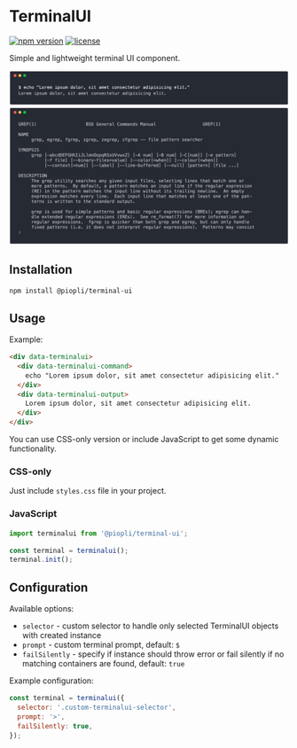 # TerminalUI

[![npm version](https://img.shields.io/npm/v/@piopli/terminal-ui)](https://www.npmjs.com/package/@piopli/terminal-ui) [![license](https://img.shields.io/npm/l/@piopli/terminal-ui)](https://github.com/piotrpliszko/terminal-ui/blob/master/LICENSE)

Simple and lightweight terminal UI component.

![Screenshot 1](./assets/screenshot-1.png)
![Screenshot 2](./assets/screenshot-2.png)

## Installation

```
npm install @piopli/terminal-ui
```

## Usage

Example:

```html
<div data-terminalui>
  <div data-terminalui-command>
    echo "Lorem ipsum dolor, sit amet consectetur adipisicing elit."
  </div>
  <div data-terminalui-output>
    Lorem ipsum dolor, sit amet consectetur adipisicing elit.
  </div>
</div>
```

You can use CSS-only version or include JavaScript to get some dynamic functionality.

### CSS-only

Just include `styles.css` file in your project.

### JavaScript

```javascript
import terminalui from '@piopli/terminal-ui';
```

```javascript
const terminal = terminalui();
terminal.init();
```

## Configuration

Available options:

- `selector` - custom selector to handle only selected TerminalUI objects with created instance
- `prompt` - custom terminal prompt, default: `$`
- `failSilently` - specify if instance should throw error or fail silently if no matching containers are found, default: `true`

Example configuration:

```javascript
const terminal = terminalui({
  selector: '.custom-terminalui-selector',
  prompt: '>',
  failSilently: true,
});
```
